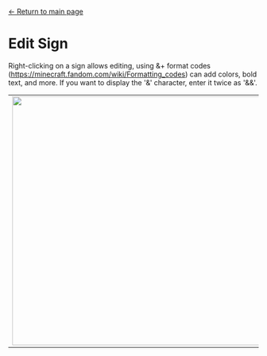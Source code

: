 [← Return to main page](../)
# Edit Sign

Right-clicking on a sign allows editing, using &+ format codes (https://minecraft.fandom.com/wiki/Formatting_codes) can add colors, bold text, and more. If you want to display the '&' character, enter it twice as '&&'.

<table>
    <tr><td><img src="https://i.imgur.com/2MqywQK.png" width="500"/></td><td><img src="https://i.imgur.com/xUbt4Zg.png" width="500"/></td></tr>
</table>
